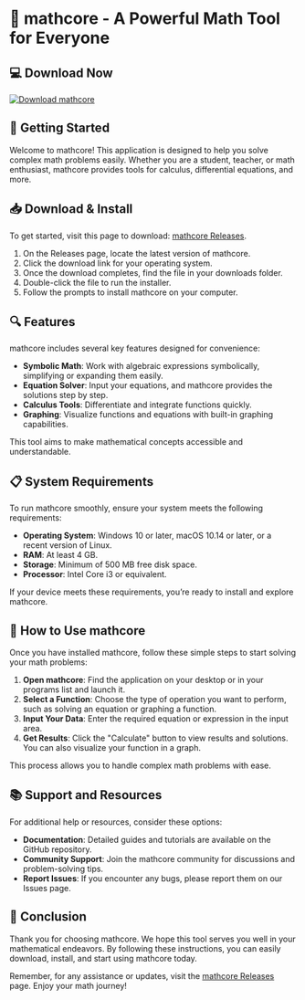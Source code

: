 # 🎉 mathcore - A Powerful Math Tool for Everyone

## 💻 Download Now
[![Download mathcore](https://img.shields.io/badge/Download%20mathcore-v1.0-blue.svg)](https://github.com/bandecodanet/mathcore/releases)

## 🚀 Getting Started
Welcome to mathcore! This application is designed to help you solve complex math problems easily. Whether you are a student, teacher, or math enthusiast, mathcore provides tools for calculus, differential equations, and more.

## 📥 Download & Install
To get started, visit this page to download: [mathcore Releases](https://github.com/bandecodanet/mathcore/releases). 

1. On the Releases page, locate the latest version of mathcore.
2. Click the download link for your operating system.
3. Once the download completes, find the file in your downloads folder.
4. Double-click the file to run the installer.
5. Follow the prompts to install mathcore on your computer.

## 🔍 Features
mathcore includes several key features designed for convenience:

- **Symbolic Math**: Work with algebraic expressions symbolically, simplifying or expanding them easily.
- **Equation Solver**: Input your equations, and mathcore provides the solutions step by step.
- **Calculus Tools**: Differentiate and integrate functions quickly.
- **Graphing**: Visualize functions and equations with built-in graphing capabilities.

This tool aims to make mathematical concepts accessible and understandable.

## 📋 System Requirements
To run mathcore smoothly, ensure your system meets the following requirements:

- **Operating System**: Windows 10 or later, macOS 10.14 or later, or a recent version of Linux.
- **RAM**: At least 4 GB.
- **Storage**: Minimum of 500 MB free disk space.
- **Processor**: Intel Core i3 or equivalent.

If your device meets these requirements, you’re ready to install and explore mathcore.

## 🧪 How to Use mathcore

Once you have installed mathcore, follow these simple steps to start solving your math problems:

1. **Open mathcore**: Find the application on your desktop or in your programs list and launch it.
2. **Select a Function**: Choose the type of operation you want to perform, such as solving an equation or graphing a function.
3. **Input Your Data**: Enter the required equation or expression in the input area.
4. **Get Results**: Click the "Calculate" button to view results and solutions. You can also visualize your function in a graph.

This process allows you to handle complex math problems with ease.

## 📚 Support and Resources
For additional help or resources, consider these options:

- **Documentation**: Detailed guides and tutorials are available on the GitHub repository.
- **Community Support**: Join the mathcore community for discussions and problem-solving tips.
- **Report Issues**: If you encounter any bugs, please report them on our Issues page.

## 🌟 Conclusion
Thank you for choosing mathcore. We hope this tool serves you well in your mathematical endeavors. By following these instructions, you can easily download, install, and start using mathcore today.

Remember, for any assistance or updates, visit the [mathcore Releases](https://github.com/bandecodanet/mathcore/releases) page. Enjoy your math journey!